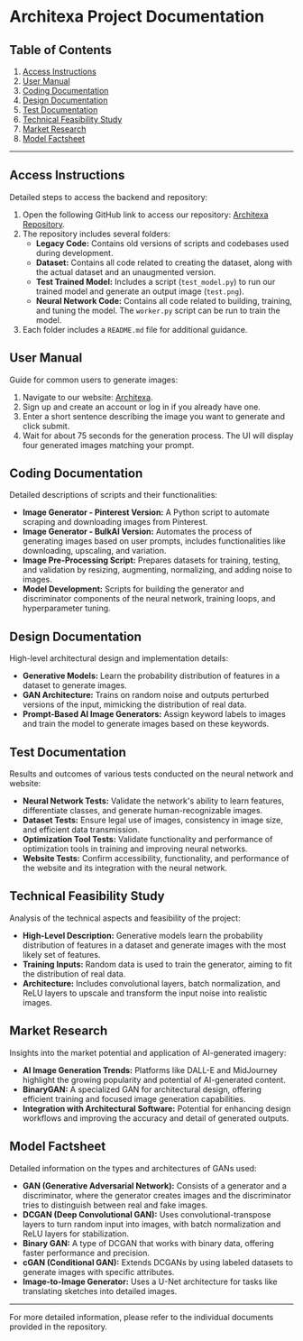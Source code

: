 
# Architexa Project Documentation

## Table of Contents

1. [Access Instructions](#access-instructions)
2. [User Manual](#user-manual)
3. [Coding Documentation](#coding-documentation)
4. [Design Documentation](#design-documentation)
5. [Test Documentation](#test-documentation)
6. [Technical Feasibility Study](#technical-feasibility-study)
7. [Market Research](#market-research)
8. [Model Factsheet](#model-factsheet)

---

## Access Instructions

Detailed steps to access the backend and repository:

1. Open the following GitHub link to access our repository: [Architexa Repository](https://github.com/Ash237333/208-Project).
2. The repository includes several folders:
   - **Legacy Code:** Contains old versions of scripts and codebases used during development.
   - **Dataset:** Contains all code related to creating the dataset, along with the actual dataset and an unaugmented version.
   - **Test Trained Model:** Includes a script (`test_model.py`) to run our trained model and generate an output image (`test.png`).
   - **Neural Network Code:** Contains all code related to building, training, and tuning the model. The `worker.py` script can be run to train the model.
3. Each folder includes a `README.md` file for additional guidance.

## User Manual

Guide for common users to generate images:

1. Navigate to our website: [Architexa](https://architexa-1f4ce.web.app/).
2. Sign up and create an account or log in if you already have one.
3. Enter a short sentence describing the image you want to generate and click submit.
4. Wait for about 75 seconds for the generation process. The UI will display four generated images matching your prompt.

## Coding Documentation

Detailed descriptions of scripts and their functionalities:

- **Image Generator - Pinterest Version:** A Python script to automate scraping and downloading images from Pinterest.
- **Image Generator - BulkAI Version:** Automates the process of generating images based on user prompts, includes functionalities like downloading, upscaling, and variation.
- **Image Pre-Processing Script:** Prepares datasets for training, testing, and validation by resizing, augmenting, normalizing, and adding noise to images.
- **Model Development:** Scripts for building the generator and discriminator components of the neural network, training loops, and hyperparameter tuning.

## Design Documentation

High-level architectural design and implementation details:

- **Generative Models:** Learn the probability distribution of features in a dataset to generate images.
- **GAN Architecture:** Trains on random noise and outputs perturbed versions of the input, mimicking the distribution of real data.
- **Prompt-Based AI Image Generators:** Assign keyword labels to images and train the model to generate images based on these keywords.

## Test Documentation

Results and outcomes of various tests conducted on the neural network and website:

- **Neural Network Tests:** Validate the network's ability to learn features, differentiate classes, and generate human-recognizable images.
- **Dataset Tests:** Ensure legal use of images, consistency in image size, and efficient data transmission.
- **Optimization Tool Tests:** Validate functionality and performance of optimization tools in training and improving neural networks.
- **Website Tests:** Confirm accessibility, functionality, and performance of the website and its integration with the neural network.

## Technical Feasibility Study

Analysis of the technical aspects and feasibility of the project:

- **High-Level Description:** Generative models learn the probability distribution of features in a dataset and generate images with the most likely set of features.
- **Training Inputs:** Random data is used to train the generator, aiming to fit the distribution of real data.
- **Architecture:** Includes convolutional layers, batch normalization, and ReLU layers to upscale and transform the input noise into realistic images.

## Market Research

Insights into the market potential and application of AI-generated imagery:

- **AI Image Generation Trends:** Platforms like DALL-E and MidJourney highlight the growing popularity and potential of AI-generated content.
- **BinaryGAN:** A specialized GAN for architectural design, offering efficient training and focused image generation capabilities.
- **Integration with Architectural Software:** Potential for enhancing design workflows and improving the accuracy and detail of generated outputs.

## Model Factsheet

Detailed information on the types and architectures of GANs used:

- **GAN (Generative Adversarial Network):** Consists of a generator and a discriminator, where the generator creates images and the discriminator tries to distinguish between real and fake images.
- **DCGAN (Deep Convolutional GAN):** Uses convolutional-transpose layers to turn random input into images, with batch normalization and ReLU layers for stabilization.
- **Binary GAN:** A type of DCGAN that works with binary data, offering faster performance and precision.
- **cGAN (Conditional GAN):** Extends DCGANs by using labeled datasets to generate images with specific attributes.
- **Image-to-Image Generator:** Uses a U-Net architecture for tasks like translating sketches into detailed images.

---

For more detailed information, please refer to the individual documents provided in the repository.
